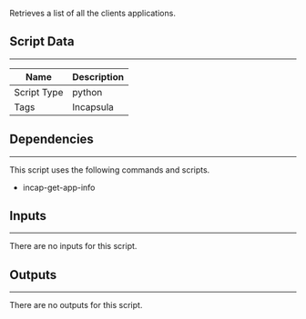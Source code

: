 Retrieves a list of all the clients applications.

## Script Data

---

| **Name** | **Description** |
| --- | --- |
| Script Type | python |
| Tags | Incapsula |


## Dependencies

---
This script uses the following commands and scripts.

* incap-get-app-info

## Inputs

---
There are no inputs for this script.

## Outputs

---
There are no outputs for this script.

